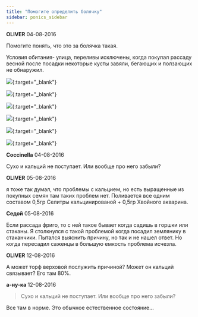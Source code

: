 ```yaml
---
title: "Помогите определить болячку"
sidebar: ponics_sidebar
---
```


**OLIVER** 04-08-2016

Помогите понять, что это за болячка такая. 

Условия обитания- улица, переливы исключены, когда покупал рассаду весной после посадки некоторые кусты завяли, бегающих и ползающих не обнаружил. 

[![](/imagehost2/thumbs/hpim3066.jpg)](https://t.me/ponics_ru_files/17808){:target="_blank"}

[![](/imagehost2/thumbs/hpim3067.jpg)](https://t.me/ponics_ru_files/17809){:target="_blank"}

[![](/imagehost2/thumbs/hpim3068.jpg)](https://t.me/ponics_ru_files/17810){:target="_blank"}

[![](/imagehost2/thumbs/hpim3070.jpg)](https://t.me/ponics_ru_files/17811){:target="_blank"}

[![](/imagehost2/thumbs/hpim3071.jpg)](https://t.me/ponics_ru_files/17812){:target="_blank"}

[![](/imagehost2/thumbs/hpim3073.jpg)](https://t.me/ponics_ru_files/17813){:target="_blank"}


**Coccinella** 04-08-2016

Сухо и кальций не поступает. Или вообще про него забыли?


**OLIVER** 05-08-2016

я тоже так думал, что проблемы с кальцием, но есть выращенные из покупных семян там таких проблем нет. Поливается все одним составом 0,5гр Селитры кальцинированой + 0,5гр Хвойного акварина. 



**Седой** 05-08-2016

Если рассада фриго, то с ней такое бывает когда садишь в горшки или стаканы. Я столкнулся с такой проблемой когда посадил землянику в стаканчики. Пытался выяснить причину, но так и не нашел ответ. Но когда пересадил саженцы в большую емкость проблема исчезла.


**OLIVER** 12-08-2016

А может торф верховой послужить причиной? Может он кальций связывает? Его там 80%.


**а-ну-ка** 12-08-2016

> Сухо и кальций не поступает. Или вообще про него забыли?

 Все там в норме. Это обычное естественное состояние...


